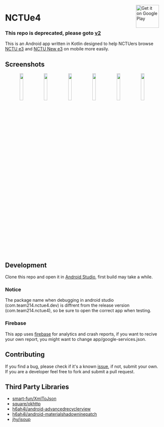 <a href='https://play.google.com/store/apps/details?id=com.team214.nctue4&pcampaignid=MKT-Other-global-all-co-prtnr-py-PartBadge-Mar2515-1'><img alt='Get it on Google Play' src='https://play.google.com/intl/en_us/badges/images/generic/en_badge_web_generic.png' height="75px" align="right"/></a>
# NCTUe4
### This repo is deprecated, please goto [v2](https://github.com/Summon528/NCTUe4)
This is an Android app written in Kotlin designed to help NCTUers browse [NCTU e3](https://dcpc.nctu.edu.tw/index.aspx) and [NCTU New e3](https://e3new.nctu.edu.tw/login/index.php) on mobile more easily.

## Screenshots
<p align="center">
<img src="https://lh3.googleusercontent.com/x96FDqdZaFG9_MNHLXXA-87rs2pmRBEpvlinsVsZm2hVNxJVgzMwqaW9l2SFjPRVsaI9=w10000-h10000" width="15%">
<img src="https://lh3.googleusercontent.com/QrAxeVF1sshWyYWws_6bQDm9hKVAYAwaEfM-3Ta92nJiSBNnZ9PMSIxICCY4rl4VOBVa=w10000-h10000" width="15%">
<img src="https://lh3.googleusercontent.com/hUVylp39aqISFK5mtT9QMpzxRhhktM6UtX2oyOLMn9SdY--xqbTb7xYgGDd9ktyET7s=w10000-h10000" width="15%">
<img src="https://lh3.googleusercontent.com/hkxd4QbeYtqG1ObF_x-MGfLSTQzoqgDUHPwN3XBJAVWTtnOzXtlY7sTknzEdqcCRKmo=w10000-h10000" width="15%">
<img src="https://lh3.googleusercontent.com/o9oYE_LCanEB0XlE4YOpvHqa6Hy7TjqELut4G0Orsl0wuXTIrgzxPrA8fpEPeiofdmI=w10000-h10000" width="15%">
<img src="https://lh3.googleusercontent.com/UGxTl_WkHBVXfNWHTmi0rMmEroXa4ZcYHRcBRGps4z0uGeNHzG165Ud3d11ZuHDb7v0=w10000-h10000" width="15%">
</p>

## Development
Clone this repo and open it in [Android Studio](https://developer.android.com/studio/index.html), first build may take a while.

### Notice
The package name when debugging in android studio (com.team214.nctue4.dev) is diffrent from the release version (com.team214.nctue4), so be sure to open the correct app when testing.

### Firebase
This app uses [firebase](http://firebase.google.com) for analytics and crash reports, if you want to recive your own report, you might want to change app/google-services.json.

## Contributing
If you find a bug, please check if it's a known [issue](https://github.com/Summon528/NCTUe4/issues), if not, submit your own.
If you are a developer feel free to fork and submit a pull request.

## Third Party Libraries
* [smart-fun/XmlToJson](https://github.com/smart-fun/XmlToJson)
* [square/okhttp](https://github.com/square/okhttp)
* [h6ah4i/android-advancedrecyclerview](https://github.com/h6ah4i/android-advancedrecyclerview)
* [h6ah4i/android-materialshadowninepatch](https://github.com/h6ah4i/android-materialshadowninepatch)
* [jhy/jsoup](https://github.com/jhy/jsoup)
